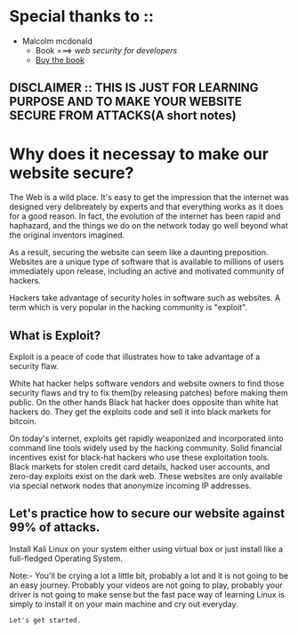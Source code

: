 # Special thanks to ::

- Malcolm mcdonald
  - Book ===> _web security for developers_
  - [Buy the book](https://www.amazon.in/Web-Security-Developers-Malcolm-McDonald/dp/1593279949)

## DISCLAIMER :: THIS IS JUST FOR LEARNING PURPOSE AND TO MAKE YOUR WEBSITE SECURE FROM ATTACKS(A short notes)

# Why does it necessay to make our website secure?

The Web is a wild place. It's easy to get the impression that the internet was designed very delibreately by experts and that everything works as it does for a good reason. In fact, the evolution of the internet has been rapid and haphazard, and the things we do on the network today go well beyond what the original inventors imagined.

As a result, securing the website can seem like a daunting preposition. Websites are a unique type of software that is available to millions of users immediately upon release, including an active and motivated community of hackers.

Hackers take advantage of security holes in software such as websites. A term which is very popular in the hacking community is "exploit".

## What is Exploit?

Exploit is a peace of code that illustrates how to take advantage of a security flaw.

White hat hacker helps software vendors and website owners to find those security flaws and try to fix them(by releasing patches) before making them public. On the other hands Black hat hacker does opposite than white hat hackers do. They get the exploits code and sell it into black markets for bitcoin.

On today's internet, exploits get rapidly weaponized and incorporated iinto command line tools widely used by the hacking community. Solid financial incentives exist for black-hat hackers who use these exploitation tools. Black markets for stolen credit card details, hacked user accounts, and zero-day exploits exist on the dark web. These websites are only available via special network nodes that anonymize incoming IP addresses.

## Let's practice how to secure our website against 99% of attacks.

Install Kali Linux on your system either using virtual box or just install like a full-fledged Operating System.

Note:- You'll be crying a lot a little bit, probably a lot and it is not going to be an easy journey. Probably your videos are not going to play, probably your driver is not going to make sense but the fast pace way of learning Linux is simply to install it on your main machine and cry out everyday.

<code>Let's get started.</code>
